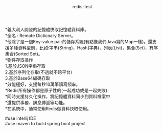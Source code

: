 <header> redis-test </header>
*義大利人開發的記憶體快取記憶體資料庫。</br>
*全名 : Remote Dictionary Server。</br>
*他除了是一個Key-value pair的儲存系統(有點像我們Java寫的Map一樣)，還支援多種資料型別，比如:字串(String)，Hash(字典)，列表(List)，集合(Set)，有序集合(Sorted Set)。</br>
*物件存取操作</br>
1.基於JSON字串存取</br>
2.基於序列化存取(不過就不跨平台)</br>
3.基於Base64編碼存取</br>
*效能極好，支援每秒10萬筆讀寫頻率。</br>
*Redis所有操作都是原子性的(一起成功或是一起失敗)</br>
*同時支援持久化操作，將記憶體資料同步到資料檔案中</br>
*還提供事務、訊息傳遞等功能。</br>
*在系統中，通常使用Redis做資料快取使用。</br>

#use intellij IDE</br>
#use maven to build spring boot project</br>
